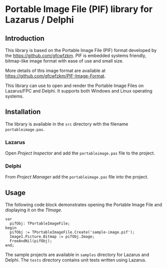 # Portable Image File (PIF) library for Lazarus / Delphi
  
## Introduction

This library is based on the Portable Image File (PIF) format developed by the https://github.com/gfcwfzkm. PIF is embedded systems friendly, bitmap-like image format with ease of use and small size.

More details of this image format are available at https://github.com/gfcwfzkm/PIF-Image-Format.

This library can use to open and render the Portable Image Files on Lazarus/FPC and Delphi. It supports both Windows and Linux operating systems.

## Installation

The library is available in the `src` directory with the filename `portableimage.pas`.

### Lazarus

Open *Project Inspector* and add the `portableimage.pas` file to the project.

### Delphi

From *Project Manager* add the `portableimage.pas` file into the project.

## Usage

The following code block demonstrates opening the Portable Image File and displaying it on the *TImage*.

```
var
  pifObj: TPortableImageFile;
begin
  pifObj := TPortableImageFile.Create('sample-image.pif');
  Image1.Picture.Bitmap := pifObj.Image;
  FreeAndNil(pifObj);
end; 
```

The sample projects are available in `samples` directory for Lazarus and Delphi.
The `tests` directory contains unit tests written using Lazarus.

